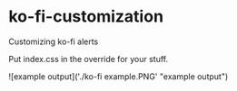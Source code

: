 # ko-fi-customization
Customizing ko-fi alerts

Put index.css in the override for your stuff.

![example output]('./ko-fi example.PNG' "example output")
